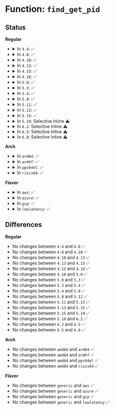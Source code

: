 # Function: <code>find_get_pid</code>

## Status
<b>Regular</b>
<ul>
<li>
<details>
<summary>In <code>4.4</code>: ✅</summary>

```c
struct pid *find_get_pid(pid_t nr);
```

**Collision:** Unique Global

**Inline:** No

**Transformation:** False

**Instances:**

```
In kernel/pid.c (ffffffff8109dc10)
Location: kernel/pid.c:488
Inline: False
Direct callers:
  - kernel/exit.c:SyS_waitid
  - kernel/exit.c:SyS_waitpid
  - kernel/exit.c:SyS_waitpid
  - kernel/sysctl.c:proc_do_cad_pid
  - kernel/trace/ftrace.c:ftrace_pid_write
  - net/core/scm.c:__scm_send
```
**Symbols:**

```
ffffffff8109dc10-ffffffff8109dc4d: find_get_pid (STB_GLOBAL)
```
</details>
</li>
<li>
<details>
<summary>In <code>4.8</code>: ✅</summary>

```c
struct pid *find_get_pid(pid_t nr);
```

**Collision:** Unique Global

**Inline:** No

**Transformation:** False

**Instances:**

```
In kernel/pid.c (ffffffff810a1270)
Location: kernel/pid.c:488
Inline: False
Direct callers:
  - kernel/exit.c:SyS_waitpid
  - kernel/exit.c:SyS_waitpid
  - kernel/exit.c:SyS_waitid
  - kernel/sysctl.c:proc_do_cad_pid
  - net/core/scm.c:__scm_send
```
**Symbols:**

```
ffffffff810a1270-ffffffff810a12ad: find_get_pid (STB_GLOBAL)
```
</details>
</li>
<li>
<details>
<summary>In <code>4.10</code>: ✅</summary>

```c
struct pid *find_get_pid(pid_t nr);
```

**Collision:** Unique Global

**Inline:** No

**Transformation:** False

**Instances:**

```
In kernel/pid.c (ffffffff810a6330)
Location: kernel/pid.c:488
Inline: False
Direct callers:
  - kernel/exit.c:SyS_waitpid
  - kernel/exit.c:SyS_waitpid
  - kernel/exit.c:SyS_waitid
  - kernel/sysctl.c:proc_do_cad_pid
  - net/core/scm.c:__scm_send
```
**Symbols:**

```
ffffffff810a6330-ffffffff810a636d: find_get_pid (STB_GLOBAL)
```
</details>
</li>
<li>
<details>
<summary>In <code>4.13</code>: ✅</summary>

```c
struct pid *find_get_pid(pid_t nr);
```

**Collision:** Unique Global

**Inline:** No

**Transformation:** False

**Instances:**

```
In kernel/pid.c (ffffffff810a3310)
Location: kernel/pid.c:489
Inline: False
Direct callers:
  - kernel/exit.c:kernel_wait4
  - kernel/exit.c:kernel_wait4
  - kernel/exit.c:kernel_waitid
  - kernel/sysctl.c:proc_do_cad_pid
  - net/core/scm.c:__scm_send
```
**Symbols:**

```
ffffffff810a3310-ffffffff810a334b: find_get_pid (STB_GLOBAL)
```
</details>
</li>
<li>
<details>
<summary>In <code>4.15</code>: ✅</summary>

```c
struct pid *find_get_pid(pid_t nr);
```

**Collision:** Unique Global

**Inline:** No

**Transformation:** False

**Instances:**

```
In kernel/pid.c (ffffffff810a9df0)
Location: kernel/pid.c:358
Inline: False
Direct callers:
  - kernel/exit.c:kernel_wait4
  - kernel/exit.c:kernel_wait4
  - kernel/exit.c:kernel_waitid
  - kernel/sysctl.c:proc_do_cad_pid
  - net/core/scm.c:__scm_send
```
**Symbols:**

```
ffffffff810a9df0-ffffffff810a9e36: find_get_pid (STB_GLOBAL)
```
</details>
</li>
<li>
<details>
<summary>In <code>4.18</code>: ✅</summary>

```c
struct pid *find_get_pid(pid_t nr);
```

**Collision:** Unique Global

**Inline:** No

**Transformation:** False

**Instances:**

```
In kernel/pid.c (ffffffff810b0a10)
Location: kernel/pid.c:383
Inline: False
Direct callers:
  - kernel/exit.c:kernel_wait4
  - kernel/exit.c:kernel_wait4
  - kernel/exit.c:kernel_waitid
  - kernel/sysctl.c:proc_do_cad_pid
  - net/core/scm.c:__scm_send
```
**Symbols:**

```
ffffffff810b0a10-ffffffff810b0a58: find_get_pid (STB_GLOBAL)
```
</details>
</li>
<li>
<details>
<summary>In <code>5.0</code>: ✅</summary>

```c
struct pid *find_get_pid(pid_t nr);
```

**Collision:** Unique Global

**Inline:** No

**Transformation:** False

**Instances:**

```
In kernel/pid.c (ffffffff810b9ae0)
Location: kernel/pid.c:390
Inline: False
Direct callers:
  - kernel/exit.c:kernel_wait4
  - kernel/exit.c:kernel_wait4
  - kernel/exit.c:kernel_waitid
  - kernel/sysctl.c:proc_do_cad_pid
  - net/core/scm.c:__scm_send
```
**Symbols:**

```
ffffffff810b9ae0-ffffffff810b9b24: find_get_pid (STB_GLOBAL)
```
</details>
</li>
<li>
<details>
<summary>In <code>5.3</code>: ✅</summary>

```c
struct pid *find_get_pid(pid_t nr);
```

**Collision:** Unique Global

**Inline:** No

**Transformation:** False

**Instances:**

```
In kernel/pid.c (ffffffff810bf850)
Location: kernel/pid.c:393
Inline: False
Direct callers:
  - kernel/exit.c:kernel_wait4
  - kernel/exit.c:kernel_wait4
  - kernel/exit.c:kernel_waitid
  - kernel/sysctl.c:proc_do_cad_pid
  - kernel/pid.c:__ia32_sys_pidfd_open
  - kernel/pid.c:__x64_sys_pidfd_open
  - net/core/scm.c:__scm_send
```
**Symbols:**

```
ffffffff810bf850-ffffffff810bf896: find_get_pid (STB_GLOBAL)
```
</details>
</li>
<li>
<details>
<summary>In <code>5.4</code>: ✅</summary>

```c
struct pid *find_get_pid(pid_t nr);
```

**Collision:** Unique Global

**Inline:** No

**Transformation:** False

**Instances:**

```
In kernel/pid.c (ffffffff810c5c20)
Location: kernel/pid.c:393
Inline: False
Direct callers:
  - kernel/exit.c:kernel_wait4
  - kernel/exit.c:kernel_wait4
  - kernel/exit.c:kernel_waitid
  - kernel/exit.c:kernel_waitid
  - kernel/sysctl.c:proc_do_cad_pid
  - kernel/pid.c:__ia32_sys_pidfd_open
  - kernel/pid.c:__x64_sys_pidfd_open
  - net/core/scm.c:__scm_send
```
**Symbols:**

```
ffffffff810c5c20-ffffffff810c5c66: find_get_pid (STB_GLOBAL)
```
</details>
</li>
<li>
<details>
<summary>In <code>5.8</code>: ✅</summary>

```c
struct pid *find_get_pid(pid_t nr);
```

**Collision:** Unique Global

**Inline:** No

**Transformation:** False

**Instances:**

```
In kernel/pid.c (ffffffff810cd5f0)
Location: kernel/pid.c:459
Inline: False
Direct callers:
  - kernel/exit.c:kernel_wait4
  - kernel/exit.c:kernel_wait4
  - kernel/exit.c:kernel_waitid
  - kernel/exit.c:kernel_waitid
  - kernel/sysctl.c:proc_do_cad_pid
  - kernel/pid.c:__ia32_sys_pidfd_open
  - kernel/pid.c:__x64_sys_pidfd_open
  - net/core/scm.c:__scm_send
```
**Symbols:**

```
ffffffff810cd5f0-ffffffff810cd673: find_get_pid (STB_GLOBAL)
```
</details>
</li>
<li>
<details>
<summary>In <code>5.11</code>: ✅</summary>

```c
struct pid *find_get_pid(pid_t nr);
```

**Collision:** Unique Global

**Inline:** No

**Transformation:** False

**Instances:**

```
In kernel/pid.c (ffffffff810c81c0)
Location: kernel/pid.c:460
Inline: False
Direct callers:
  - kernel/exit.c:kernel_wait
  - kernel/exit.c:kernel_wait4
  - kernel/exit.c:kernel_wait4
  - kernel/exit.c:kernel_waitid
  - kernel/exit.c:kernel_waitid
  - kernel/sysctl.c:proc_do_cad_pid
  - kernel/pid.c:__ia32_sys_pidfd_open
  - kernel/pid.c:__x64_sys_pidfd_open
  - net/core/scm.c:__scm_send
```
**Symbols:**

```
ffffffff810c81c0-ffffffff810c8242: find_get_pid (STB_GLOBAL)
```
</details>
</li>
<li>
<details>
<summary>In <code>5.13</code>: ✅</summary>

```c
struct pid *find_get_pid(pid_t nr);
```

**Collision:** Unique Global

**Inline:** No

**Transformation:** False

**Instances:**

```
In kernel/pid.c (ffffffff810c9ce0)
Location: kernel/pid.c:460
Inline: False
Direct callers:
  - kernel/exit.c:kernel_wait
  - kernel/exit.c:kernel_wait4
  - kernel/exit.c:kernel_wait4
  - kernel/exit.c:kernel_waitid
  - kernel/exit.c:kernel_waitid
  - kernel/sysctl.c:proc_do_cad_pid
  - kernel/pid.c:__ia32_sys_pidfd_open
  - kernel/pid.c:__x64_sys_pidfd_open
  - net/core/scm.c:__scm_send
```
**Symbols:**

```
ffffffff810c9ce0-ffffffff810c9d62: find_get_pid (STB_GLOBAL)
```
</details>
</li>
<li>
<details>
<summary>In <code>5.15</code>: ✅</summary>

```c
struct pid *find_get_pid(pid_t nr);
```

**Collision:** Unique Global

**Inline:** No

**Transformation:** False

**Instances:**

```
In kernel/pid.c (ffffffff810dcbd0)
Location: kernel/pid.c:460
Inline: False
Direct callers:
  - kernel/exit.c:kernel_wait
  - kernel/exit.c:kernel_wait4
  - kernel/exit.c:kernel_wait4
  - kernel/exit.c:kernel_waitid
  - kernel/exit.c:kernel_waitid
  - kernel/sysctl.c:proc_do_cad_pid
  - kernel/pid.c:__ia32_sys_pidfd_open
  - kernel/pid.c:__x64_sys_pidfd_open
  - net/core/scm.c:__scm_send
```
**Symbols:**

```
ffffffff810dcbd0-ffffffff810dcc52: find_get_pid (STB_GLOBAL)
```
</details>
</li>
<li>
<details>
<summary>In <code>5.19</code>: Selective Inline ⚠️</summary>

```c
struct pid *find_get_pid(pid_t nr);
```

**Collision:** Unique Global

**Inline:** Selective

**Transformation:** False

**Instances:**

```
In kernel/pid.c (ffffffff810f754a)
Location: kernel/pid.c:460
Inline: True
Inline callers:
  - kernel/pid.c:__ia32_sys_pidfd_open
  - kernel/pid.c:__x64_sys_pidfd_open
Direct callers:
  - kernel/exit.c:kernel_wait
  - kernel/exit.c:kernel_wait4
  - kernel/exit.c:kernel_wait4
  - kernel/exit.c:kernel_waitid
  - kernel/exit.c:kernel_waitid
  - kernel/sysctl.c:proc_do_cad_pid
  - net/core/scm.c:__scm_send
```
**Symbols:**

```
ffffffff810f6440-ffffffff810f64cc: find_get_pid (STB_GLOBAL)
```
</details>
</li>
<li>
<details>
<summary>In <code>6.2</code>: Selective Inline ⚠️</summary>

```c
struct pid *find_get_pid(pid_t nr);
```

**Collision:** Unique Global

**Inline:** Selective

**Transformation:** False

**Instances:**

```
In kernel/pid.c (ffffffff81119cca)
Location: kernel/pid.c:460
Inline: True
Inline callers:
  - kernel/pid.c:__ia32_sys_pidfd_open
  - kernel/pid.c:__x64_sys_pidfd_open
Direct callers:
  - kernel/exit.c:kernel_wait
  - kernel/exit.c:kernel_wait4
  - kernel/exit.c:kernel_wait4
  - kernel/exit.c:kernel_waitid
  - kernel/exit.c:kernel_waitid
  - kernel/sysctl.c:proc_do_cad_pid
  - net/core/scm.c:__scm_send
```
**Symbols:**

```
ffffffff81118ac0-ffffffff81118b4c: find_get_pid (STB_GLOBAL)
```
</details>
</li>
<li>
<details>
<summary>In <code>6.5</code>: Selective Inline ⚠️</summary>

```c
struct pid *find_get_pid(pid_t nr);
```

**Collision:** Unique Global

**Inline:** Selective

**Transformation:** False

**Instances:**

```
In kernel/pid.c (ffffffff81125ddb)
Location: kernel/pid.c:463
Inline: True
Inline callers:
  - kernel/pid.c:__ia32_sys_pidfd_open
  - kernel/pid.c:__x64_sys_pidfd_open
Direct callers:
  - kernel/exit.c:kernel_wait
  - kernel/exit.c:kernel_wait4
  - kernel/exit.c:kernel_wait4
  - kernel/exit.c:kernel_waitid
  - kernel/exit.c:kernel_waitid
  - kernel/sysctl.c:proc_do_cad_pid
  - net/core/scm.c:__scm_send
```
**Symbols:**

```
ffffffff81125d00-ffffffff81125d8c: find_get_pid (STB_GLOBAL)
```
</details>
</li>
<li>
<details>
<summary>In <code>6.8</code>: Selective Inline ⚠️</summary>

```c
struct pid *find_get_pid(pid_t nr);
```

**Collision:** Unique Global

**Inline:** Selective

**Transformation:** False

**Instances:**

```
In kernel/pid.c (ffffffff811303db)
Location: kernel/pid.c:463
Inline: True
Inline callers:
  - kernel/pid.c:__ia32_sys_pidfd_open
  - kernel/pid.c:__x64_sys_pidfd_open
Direct callers:
  - kernel/exit.c:kernel_wait
  - kernel/exit.c:kernel_wait4
  - kernel/exit.c:kernel_wait4
  - kernel/exit.c:kernel_waitid_prepare
  - kernel/exit.c:kernel_waitid_prepare
  - kernel/sysctl.c:proc_do_cad_pid
  - net/core/scm.c:__scm_send
```
**Symbols:**

```
ffffffff81130300-ffffffff8113038c: find_get_pid (STB_GLOBAL)
```
</details>
</li>
</ul>
<b>Arch</b>
<ul>
<li>
<details>
<summary>In <code>arm64</code>: ✅</summary>

```c
struct pid *find_get_pid(pid_t nr);
```

**Collision:** Unique Global

**Inline:** No

**Transformation:** False

**Instances:**

```
In kernel/pid.c (ffff800010124230)
Location: kernel/pid.c:393
Inline: False
Direct callers:
  - kernel/exit.c:kernel_wait4
  - kernel/exit.c:kernel_wait4
  - kernel/exit.c:kernel_waitid
  - kernel/exit.c:kernel_waitid
  - kernel/sysctl.c:proc_do_cad_pid
  - kernel/pid.c:__arm64_sys_pidfd_open
  - net/core/scm.c:__scm_send
```
**Symbols:**

```
ffff800010124230-ffff800010124288: find_get_pid (STB_GLOBAL)
```
</details>
</li>
<li>
<details>
<summary>In <code>armhf</code>: ✅</summary>

```c
struct pid *find_get_pid(pid_t nr);
```

**Collision:** Unique Global

**Inline:** No

**Transformation:** False

**Instances:**

```
In kernel/pid.c (c0377528)
Location: kernel/pid.c:393
Inline: False
Direct callers:
  - kernel/exit.c:kernel_wait4
  - kernel/exit.c:kernel_wait4
  - kernel/exit.c:kernel_waitid
  - kernel/exit.c:kernel_waitid
  - kernel/sysctl.c:proc_do_cad_pid
  - kernel/pid.c:__se_sys_pidfd_open
  - net/core/scm.c:__scm_send
```
**Symbols:**

```
c0377528-c0377554: find_get_pid (STB_GLOBAL)
```
</details>
</li>
<li>
<details>
<summary>In <code>ppc64el</code>: ✅</summary>

```c
struct pid *find_get_pid(pid_t nr);
```

**Collision:** Unique Global

**Inline:** No

**Transformation:** False

**Instances:**

```
In kernel/pid.c (c00000000016def0)
Location: kernel/pid.c:393
Inline: False
Direct callers:
  - kernel/exit.c:kernel_wait4
  - kernel/exit.c:kernel_wait4
  - kernel/exit.c:kernel_waitid
  - kernel/exit.c:kernel_waitid
  - kernel/sysctl.c:proc_do_cad_pid
  - kernel/pid.c:__se_sys_pidfd_open
  - net/core/scm.c:__scm_send
```
**Symbols:**

```
c00000000016def0-c00000000016df68: find_get_pid (STB_GLOBAL)
```
</details>
</li>
<li>
<details>
<summary>In <code>riscv64</code>: ✅</summary>

```c
struct pid *find_get_pid(pid_t nr);
```

**Collision:** Unique Global

**Inline:** No

**Transformation:** False

**Instances:**

```
In kernel/pid.c (ffffffe0000dc47e)
Location: kernel/pid.c:393
Inline: False
Direct callers:
  - kernel/exit.c:kernel_wait4
  - kernel/exit.c:kernel_wait4
  - kernel/exit.c:kernel_waitid
  - kernel/exit.c:kernel_waitid
  - kernel/sysctl.c:proc_do_cad_pid
  - kernel/pid.c:__se_sys_pidfd_open
  - net/core/scm.c:__scm_send
```
**Symbols:**

```
ffffffe0000dc47e-ffffffe0000dc4c6: find_get_pid (STB_GLOBAL)
```
</details>
</li>
</ul>
<b>Flavor</b>
<ul>
<li>
<details>
<summary>In <code>aws</code>: ✅</summary>

```c
struct pid *find_get_pid(pid_t nr);
```

**Collision:** Unique Global

**Inline:** No

**Transformation:** False

**Instances:**

```
In kernel/pid.c (ffffffff810bffa0)
Location: kernel/pid.c:393
Inline: False
Direct callers:
  - kernel/exit.c:kernel_wait4
  - kernel/exit.c:kernel_wait4
  - kernel/exit.c:kernel_waitid
  - kernel/exit.c:kernel_waitid
  - kernel/sysctl.c:proc_do_cad_pid
  - kernel/pid.c:__ia32_sys_pidfd_open
  - kernel/pid.c:__x64_sys_pidfd_open
  - net/core/scm.c:__scm_send
```
**Symbols:**

```
ffffffff810bffa0-ffffffff810bffe6: find_get_pid (STB_GLOBAL)
```
</details>
</li>
<li>
<details>
<summary>In <code>azure</code>: ✅</summary>

```c
struct pid *find_get_pid(pid_t nr);
```

**Collision:** Unique Global

**Inline:** No

**Transformation:** False

**Instances:**

```
In kernel/pid.c (ffffffff810ae7b0)
Location: kernel/pid.c:393
Inline: False
Direct callers:
  - kernel/exit.c:kernel_wait4
  - kernel/exit.c:kernel_wait4
  - kernel/exit.c:kernel_waitid
  - kernel/exit.c:kernel_waitid
  - kernel/sysctl.c:proc_do_cad_pid
  - kernel/pid.c:__ia32_sys_pidfd_open
  - kernel/pid.c:__x64_sys_pidfd_open
  - net/core/scm.c:__scm_send
```
**Symbols:**

```
ffffffff810ae7b0-ffffffff810ae7f6: find_get_pid (STB_GLOBAL)
```
</details>
</li>
<li>
<details>
<summary>In <code>gcp</code>: ✅</summary>

```c
struct pid *find_get_pid(pid_t nr);
```

**Collision:** Unique Global

**Inline:** No

**Transformation:** False

**Instances:**

```
In kernel/pid.c (ffffffff810bf4f0)
Location: kernel/pid.c:393
Inline: False
Direct callers:
  - kernel/exit.c:kernel_wait4
  - kernel/exit.c:kernel_wait4
  - kernel/exit.c:kernel_waitid
  - kernel/exit.c:kernel_waitid
  - kernel/sysctl.c:proc_do_cad_pid
  - kernel/pid.c:__ia32_sys_pidfd_open
  - kernel/pid.c:__x64_sys_pidfd_open
  - net/core/scm.c:__scm_send
```
**Symbols:**

```
ffffffff810bf4f0-ffffffff810bf536: find_get_pid (STB_GLOBAL)
```
</details>
</li>
<li>
<details>
<summary>In <code>lowlatency</code>: ✅</summary>

```c
struct pid *find_get_pid(pid_t nr);
```

**Collision:** Unique Global

**Inline:** No

**Transformation:** False

**Instances:**

```
In kernel/pid.c (ffffffff810c77f0)
Location: kernel/pid.c:393
Inline: False
Direct callers:
  - kernel/exit.c:kernel_wait4
  - kernel/exit.c:kernel_wait4
  - kernel/exit.c:kernel_waitid
  - kernel/exit.c:kernel_waitid
  - kernel/sysctl.c:proc_do_cad_pid
  - kernel/pid.c:__ia32_sys_pidfd_open
  - kernel/pid.c:__x64_sys_pidfd_open
  - net/core/scm.c:__scm_send
```
**Symbols:**

```
ffffffff810c77f0-ffffffff810c784d: find_get_pid (STB_GLOBAL)
```
</details>
</li>
</ul>

## Differences
<b>Regular</b>
<ul>
<li>
No changes between <code>4.4</code> and <code>4.8</code> ✅
</li>
<li>
No changes between <code>4.8</code> and <code>4.10</code> ✅
</li>
<li>
No changes between <code>4.10</code> and <code>4.13</code> ✅
</li>
<li>
No changes between <code>4.13</code> and <code>4.15</code> ✅
</li>
<li>
No changes between <code>4.15</code> and <code>4.18</code> ✅
</li>
<li>
No changes between <code>4.18</code> and <code>5.0</code> ✅
</li>
<li>
No changes between <code>5.0</code> and <code>5.3</code> ✅
</li>
<li>
No changes between <code>5.3</code> and <code>5.4</code> ✅
</li>
<li>
No changes between <code>5.4</code> and <code>5.8</code> ✅
</li>
<li>
No changes between <code>5.8</code> and <code>5.11</code> ✅
</li>
<li>
No changes between <code>5.11</code> and <code>5.13</code> ✅
</li>
<li>
No changes between <code>5.13</code> and <code>5.15</code> ✅
</li>
<li>
No changes between <code>5.15</code> and <code>5.19</code> ✅
</li>
<li>
No changes between <code>5.19</code> and <code>6.2</code> ✅
</li>
<li>
No changes between <code>6.2</code> and <code>6.5</code> ✅
</li>
<li>
No changes between <code>6.5</code> and <code>6.8</code> ✅
</li>
</ul>
<b>Arch</b>
<ul>
<li>
No changes between <code>amd64</code> and <code>arm64</code> ✅
</li>
<li>
No changes between <code>amd64</code> and <code>armhf</code> ✅
</li>
<li>
No changes between <code>amd64</code> and <code>ppc64el</code> ✅
</li>
<li>
No changes between <code>amd64</code> and <code>riscv64</code> ✅
</li>
</ul>
<b>Flavor</b>
<ul>
<li>
No changes between <code>generic</code> and <code>aws</code> ✅
</li>
<li>
No changes between <code>generic</code> and <code>azure</code> ✅
</li>
<li>
No changes between <code>generic</code> and <code>gcp</code> ✅
</li>
<li>
No changes between <code>generic</code> and <code>lowlatency</code> ✅
</li>
</ul>
